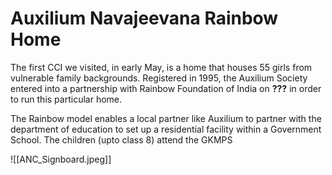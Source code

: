 

# Auxilium Navajeevana Rainbow Home
The first CCI we visited, in early May, is a home that houses 55 girls from vulnerable family backgrounds. Registered in 1995, the Auxilium Society entered into a partnership with Rainbow Foundation of India on **???** in order to run this particular home. 

The Rainbow model enables a local partner like Auxilium to partner with the department of education to set up a residential facility within a Government School. The children (upto class 8) attend the GKMPS

![[ANC_Signboard.jpeg]]